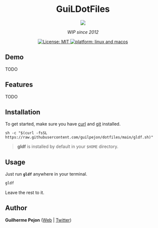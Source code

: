 <h1 align="center">GuiLDotFiles</h1>

<div align="center">
  <img src="https://user-images.githubusercontent.com/871362/67146077-9bb93f80-f25d-11e9-9119-dbd83b6b4b62.png" />
  <p align="center"><i>WIP since 2012</i></p>
</div>

<p align="center">
  <a href="https://github.com/Bhupesh-V/dotman/blob/master/LICENSE">
    <img alt="License: MIT" src="https://img.shields.io/github/license/Bhupesh-V/dotman" />
  </a>
  <a href="">
    <img alt="platform: linux and macos" src="https://img.shields.io/badge/platform-GNU/Linux %7C MacOS-blue">
  </a>
</p>

## Demo

TODO

## Features

TODO


## Installation

To get started, make sure you have [curl](https://github.com/curl/curl) and [git](https://git-scm.com/downloads) installed.

```shell
sh -c "$(curl -fsSL https://raw.githubusercontent.com/guilpejon/dotfiles/main/gldf.sh)"
```

> **gldf** is installed by default in your `$HOME` directory.

## Usage

Just run **`gldf`** anywhere in your terminal.

```bash
gldf
```
Leave the rest to it.

## Author

**Guilherme Pejon** ([Web](https://guilpejon.me) | [Twitter](https://twitter.com/guilpejon))
